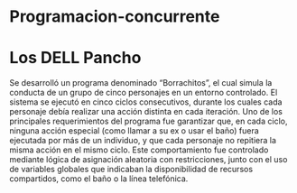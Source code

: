 # Programacion-concurrente

# Los DELL Pancho
Se desarrolló un programa denominado “Borrachitos”, el cual simula la conducta de un grupo de cinco personajes en un entorno controlado. El sistema se ejecutó en cinco ciclos consecutivos, durante los cuales cada personaje debía realizar una acción distinta en cada iteración. Uno de los principales requerimientos del programa fue garantizar que, en cada ciclo, ninguna acción especial (como llamar a su ex o usar el baño) fuera ejecutada por más de un individuo, y que cada personaje no repitiera la misma acción en el mismo ciclo. Este comportamiento fue controlado mediante lógica de asignación aleatoria con restricciones, junto con el uso de variables globales que indicaban la disponibilidad de recursos compartidos, como el baño o la línea telefónica.
